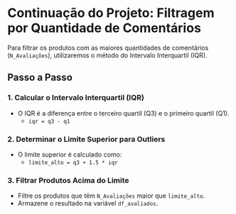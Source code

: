 # Continuação do Projeto: Filtragem por Quantidade de Comentários

Para filtrar os produtos com as maiores quantidades de comentários (`N_Avaliações`), utilizaremos o método do Intervalo Interquartil (IQR). 

## Passo a Passo

### 1. Calcular o Intervalo Interquartil (IQR)
- O IQR é a diferença entre o terceiro quartil (Q3) e o primeiro quartil (Q1).
  - `iqr = q3 - q1`

### 2. Determinar o Limite Superior para Outliers
- O limite superior é calculado como:
  - `limite_alto = q3 + 1.5 * iqr`

### 3. Filtrar Produtos Acima do Limite
- Filtre os produtos que têm `N_Avaliações` maior que `limite_alto`.
- Armazene o resultado na variável `df_avaliados`.
